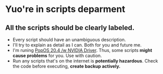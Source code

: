 # Yuo're in scripts deparment
## All the scripts should be clearly labeled.

- Every script should have an unambiguous description.
- I'll try to explain as detail as I can. Both for you and future me.
- I'm runing [PopOS 20.4 /w NVIDIA Driver](#). Thus, some scripts **might cause problems** for you. Use with caution.
- Run any scripts that's on the internet is **potentially hazardous**. Check the code before executing, **create backup actively.**
